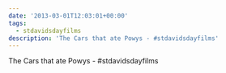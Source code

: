 ```yaml
---
date: '2013-03-01T12:03:01+00:00'
tags:
  - stdavidsdayfilms
description: 'The Cars that ate Powys - #stdavidsdayfilms'
---
```

The Cars that ate Powys - #stdavidsdayfilms
